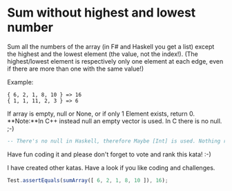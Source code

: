 # Sum without highest and lowest number



Sum all the numbers of the array (in F# and Haskell you get a list) except the highest and the lowest element (the value, not the index!).
(The highest/lowest element is respectively only one element at each edge, even if there are more than one with the same value!)

Example:

```
{ 6, 2, 1, 8, 10 } => 16
{ 1, 1, 11, 2, 3 } => 6
```



If array is empty, null or None, or if only 1 Element exists, return 0.
**Note:**In C++ instead null an empty vector is used. In C there is no null. ;-) 



```haskell
-- There's no null in Haskell, therefore Maybe [Int] is used. Nothing represents null.
```

Have fun coding it and please don't forget to vote and rank this kata! :-) 

I have created other katas. Have a look if you like coding and challenges.



```javascript
Test.assertEquals(sumArray([ 6, 2, 1, 8, 10 ]), 16);
```

